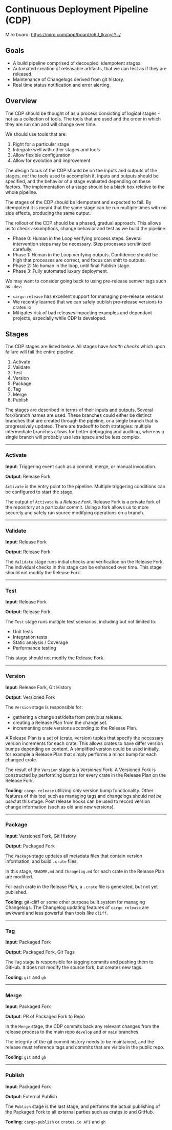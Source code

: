 # Continuous Deployment Pipeline (CDP)

Miro board: https://miro.com/app/board/o9J_lkvpyIY=/

## Goals

- A build pipeline comprised of decoupled, idempotent stages.
- Automated creation of releasable artifacts, that we can test as if they are released.
- Maintenance of Changelogs derived from git history.
- Real time status notification and error alerting.

## Overview

The CDP should be thought of as a process consisting of logical stages - not as a collection of tools. The tools that are
used and the order in which they are run can and will change over time.

We should use tools that are:

1. Right for a particular stage
2. Integrate well with other stages and tools
3. Allow flexible configuration
4. Allow for evolution and improvement

The design focus of the CDP should be on the inputs and outputs of the stages, _not_ the tools used to accomplish it. 
Inputs and outputs should be specified, and the behavior of a stage evaluated depending on these factors. The implementation
of a stage should be a black box relative to the whole pipeline.

The stages of the CDP should be idempotent and expected to fail. By idempotent it is meant that the same stage can be
run multiple times with no side effects, producing the same output.

The rollout of the CDP should be a phased, gradual approach. This allows us to check assumptions, change behavior and test
as we build the pipeline:

- Phase 0: Human in the Loop verifying process steps. Several intervention steps may be necessary. Step processes scrutinized carefully.
- Phase 1: Human in the Loop verifying outputs. Confidence should be high that processes are correct, and focus can shift to outputs.
- Phase 2: No human in the loop, until final Publish stage.
- Phase 3: Fully automated luxury deployment.

We may want to consider going back to using pre-release semver tags such as `-dev`:
- `cargo-release` has excellent support for managing pre-release versions
- We recently learned that we can safely publish pre-release versions to crates.io
- Mitigates risk of bad releases impacting examples and dependant projects, especially while CDP is developed.

## Stages

The CDP stages are listed below. All stages have _health checks_ which upon failure will fail the entire pipeline.

1. Activate
2. Validate
3. Test
4. Version
5. Package
6. Tag
7. Merge
8. Publish

The stages are described in terms of their inputs and outputs. Several fork/branch names are used. These branches
could either be distinct branches that are created through the pipeline, or a single branch that is progressively
updated. There are tradeoff to both strategies: multiple intermediate branches allows for better debugging and auditing,
whereas a single branch will probably use less space and be less complex.

---

### Activate

**Input**: Triggering event such as a commit, merge, or manual invocation.

**Output**: Release Fork

`Activate` is the entry point to the pipeline. Multiple triggering conditions can be configured to start the stage.

The output of `Activate` is a _Release Fork_. Release Fork is a private fork of the repository at a particular commit.
Using a fork allows us to more securely and safely run source modifying operations on a branch.

---

### Validate

**Input**: Release Fork

**Output**: Release Fork

The `Validate` stage runs initial checks and verification on the Release Fork. The individual checks in this stage
can be enhanced over time. This stage should not modify the Release Fork.

---

### Test

**Input**: Release Fork

**Output**: Release Fork

The `Test` stage runs multiple test scenarios, including but not limited to:

- Unit tests
- Integration tests
- Static analysis / Coverage
- Performance testing

This stage should not modify the Release Fork.

---

### Version

**Input**: Release Fork, Git History

**Output**: Versioned Fork

The `Version` stage is responsible for:

- gathering a change set/delta from previous release.
- creating a Release Plan from the change set.
- incrementing crate versions according to the Release Plan.

A Release Plan is a set of (crate, version) tuples that specify the necessary version increments for each crate. This
allows crates to have differ version bumps depending on content. A simplified version could be used initially, for
example a Release Plan that simply performs a minor bump for each changed crate.

The result of the `Version` stage is a _Versioned Fork_. A Versioned Fork is constructed by performing bumps for
every crate in the Release Plan on the Release Fork.

**Tooling**: `cargo release` utilizing _only_ version bump functionality. Other features of this tool such as managing
tags and changelogs should _not be used_ at this stage. Post release hooks can be used to record version change
information (such as old and new versions).

---

### Package

**Input**: Versioned Fork, Git History

**Output**: Packaged Fork

The `Package` stage updates all metadata files that contain version information, and build `.crate` files.

In this stage, `README.md` and `Changelog.md` for each crate in the Release Plan are modified.

For each crate in the Release Plan, a `.crate` file is generated, but not yet published.

**Tooling**: git-cliff or some other purpose built system for managing Changelogs. The Changelog updating features
of `cargo release` are awkward and less powerful than tools like `cliff`.

---

### Tag

**Input**: Packaged Fork

**Output**: Packaged Fork, Git Tags

The `Tag` stage is responsible for tagging commits and pushing them to GitHub. It does not modify the source fork, but
creates new tags.

**Tooling**: `git` and `gh`

---

### Merge

**Input**: Packaged Fork

**Output**: PR of Packaged Fork to Repo

In the `Merge` stage, the CDP commits back any relevant changes from the release process to the main repo `develop` and or `main` branches.

The integrity of the git commit history needs to be maintained, and the release must reference tags and commits that are visible in the public repo.

**Tooling**: `git` and `gh`

---

### Publish

**Input**: Packaged Fork

**Output**: External Publish

The `Publish` stage is the last stage, and performs the actual publishing of the Packaged Fork to all external
parties such as crates.io and GitHub.

**Tooling**: `cargo-publish` or `crates.io API` and `gh`
